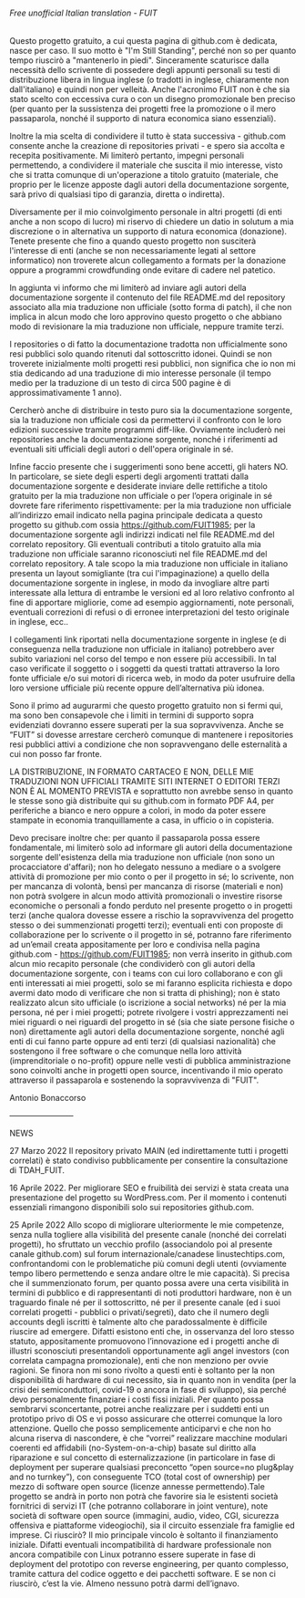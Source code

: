###### Free unofficial Italian translation - FUIT

Questo progetto gratuito, a cui questa pagina di github.com è dedicata, nasce per caso. Il suo motto è "I'm Still Standing", perché non so per quanto tempo riuscirò a "mantenerlo in piedi". Sinceramente scaturisce dalla necessità dello scrivente di possedere degli appunti personali su testi di distribuzione libera in lingua inglese (o tradotti in inglese, chiaramente non dall'italiano) e quindi non per velleità. Anche l'acronimo FUIT non è che sia stato scelto con eccessiva cura o con un disegno promozionale ben preciso (per quanto per la sussistenza dei progetti free la promozione o il mero passaparola, nonché il supporto di natura economica siano essenziali).

Inoltre la mia scelta di condividere il tutto è stata successiva - github.com consente anche la creazione di repositories privati - e spero sia accolta e recepita positivamente. Mi limiterò pertanto, impegni personali permettendo, a condividere il materiale che suscita il mio interesse, visto che si tratta comunque di un'operazione a titolo gratuito (materiale, che proprio per le licenze apposte dagli autori della documentazione sorgente, sarà privo di qualsiasi tipo di garanzia, diretta o indiretta).

Diversamente per il mio coinvolgimento personale in altri progetti (di enti anche a non scopo di lucro) mi riservo di chiedere un datio in solutum a mia discrezione o in alternativa un supporto di natura economica (donazione).
Tenete presente che fino a quando questo progetto non susciterà l'interesse di enti (anche se non necessariamente legati al settore informatico) non troverete alcun collegamento a formats per la donazione oppure a programmi crowdfunding onde evitare di cadere nel patetico.

In aggiunta vi informo che mi limiterò ad inviare agli autori della documentazione sorgente il contenuto del file README.md del repository associato alla mia traduzione non ufficiale (sotto forma di patch), il che non implica in alcun modo che loro approvino questo progetto o che abbiano modo di revisionare la mia traduzione non ufficiale, neppure tramite terzi.

I repositories o di fatto la documentazione tradotta non ufficialmente sono resi pubblici solo quando ritenuti dal sottoscritto idonei. Quindi se non troverete inizialmente molti progetti resi pubblici, non significa che io non mi stia dedicando ad una traduzione di mio interesse personale (il tempo medio per la traduzione di un testo di circa 500 pagine è di approssimativamente 1 anno).

Cercherò anche di distribuire in testo puro sia la documentazione sorgente, sia la traduzione non ufficiale così da permettervi il confronto con le loro edizioni successive tramite programmi diff-like. Ovviamente includerò nei repositories anche la documentazione sorgente, nonché i riferimenti ad eventuali siti ufficiali degli autori o dell'opera originale in sé.

Infine faccio presente che i suggerimenti sono bene accetti, gli haters NO. In particolare, se siete degli esperti degli argomenti trattati dalla documentazione sorgente e desiderate inviare delle rettifiche a titolo gratuito per la mia traduzione non ufficiale o per l’opera originale in sé dovrete fare riferimento rispettivamente: per la mia traduzione non ufficiale all’indirizzo email indicato nella pagina principale dedicata a questo progetto su github.com ossia https://github.com/FUIT1985; per la documentazione sorgente agli indirizzi indicati nel file README.md del correlato repository. Gli eventuali contributi a titolo gratuito alla mia traduzione non ufficiale saranno riconosciuti nel file README.md del correlato repository. A tale scopo la mia traduzione non ufficiale in italiano presenta un layout somigliante (tra cui l'impaginazione) a quello della documentazione sorgente in inglese, in modo da invogliare altre parti interessate alla lettura di entrambe le versioni ed al loro relativo confronto al fine di apportare migliorie, come ad esempio aggiornamenti, note personali, eventuali correzioni di refusi o di erronee interpretazioni del testo originale in inglese, ecc..

I collegamenti link riportati nella documentazione sorgente in inglese (e di conseguenza nella traduzione non ufficiale in italiano) potrebbero aver subito variazioni nel corso del tempo e non essere più accessibili. In tal caso verificate il soggetto o i soggetti da questi trattati attraverso la loro fonte ufficiale e/o sui motori di ricerca web, in modo da poter usufruire della loro versione ufficiale più recente oppure dell’alternativa più idonea.

Sono il primo ad augurarmi che questo progetto gratuito non si fermi qui, ma sono ben consapevole che i limiti in termini di supporto sopra evidenziati dovranno essere superati per la sua sopravvivenza. Anche se “FUIT” si dovesse arrestare cercherò comunque di mantenere i repositories resi pubblici attivi a condizione che non sopravvengano delle esternalità a cui non posso far fronte.

LA DISTRIBUZIONE, IN FORMATO CARTACEO E NON, DELLE MIE TRADUZIONI NON UFFICIALI TRAMITE SITI INTERNET O EDITORI TERZI NON È AL MOMENTO PREVISTA e soprattutto non avrebbe senso in quanto le stesse sono già distribuite qui su github.com in formato PDF A4, per periferiche a bianco e nero oppure a colori, in modo da poter essere stampate in economia tranquillamente a casa, in ufficio o in copisteria.

Devo precisare inoltre che: per quanto il passaparola possa essere fondamentale, mi limiterò solo ad informare gli autori della documentazione sorgente dell'esistenza della mia traduzione non ufficiale (non sono un procacciatore d'affari); non ho delegato nessuno a mediare o a svolgere attività di promozione per mio conto o per il progetto in sé; lo scrivente, non per mancanza di volontà, bensì per mancanza di risorse (materiali e non) non potrà svolgere in alcun modo attività promozionali o investire risorse economiche o personali a fondo perduto nel presente progetto o in progetti terzi (anche qualora dovesse essere a rischio la sopravvivenza del progetto stesso o dei summenzionati progetti terzi); eventuali enti con proposte di collaborazione per lo scrivente o il progetto in sé, potranno fare riferimento ad un’email creata appositamente per loro e condivisa nella pagina github.com - https://github.com/FUIT1985; non verrà inserito in github.com alcun mio recapito personale (che condividerò con gli autori della documentazione sorgente, con i teams con cui loro collaborano e con gli enti interessati ai miei progetti, solo se mi faranno esplicita richiesta e dopo avermi dato modo di verificare che non si tratta di phishing); non è stato realizzato alcun sito ufficiale (o iscrizione a social networks) né per la mia persona, né per i miei progetti; potrete rivolgere i vostri apprezzamenti nei miei riguardi o nei riguardi del progetto in sé (sia che siate persone fisiche o non) direttamente agli autori della documentazione sorgente, nonché agli enti di cui fanno parte oppure ad enti terzi (di qualsiasi nazionalità) che sostengono il free software o che comunque nella loro attività (imprenditoriale o no-profit) oppure nelle vesti di pubblica amministrazione sono coinvolti anche in progetti open source, incentivando il mio operato attraverso il passaparola e sostenendo la sopravvivenza di "FUIT".

Antonio Bonaccorso


————————

NEWS

27 Marzo 2022 Il repository privato MAIN (ed indirettamente tutti i progetti correlati) è stato condiviso pubblicamente per consentire la consultazione di TDAH_FUIT.

16 Aprile 2022. Per migliorare SEO e fruibilità dei servizi è stata creata una presentazione del progetto su WordPress.com. Per il momento i contenuti essenziali rimangono disponibili solo sui repositories github.com.

25 Aprile 2022 Allo scopo di migliorare ulteriormente le mie competenze, senza nulla togliere alla visibilità del presente canale (nonché dei correlati progetti), ho sfruttato un vecchio profilo (associandolo poi al presente canale github.com) sul forum internazionale/canadese linustechtips.com, confrontandomi con le problematiche più comuni degli utenti (ovviamente tempo libero permettendo e senza andare oltre le mie capacità). Si precisa che il summenzionato forum, per quanto possa avere una certa visibilità in termini di pubblico e di rappresentanti di noti produttori hardware, non è un traguardo finale né per il sottoscritto, né per il presente canale (ed i suoi correlati progetti - pubblici o privati/segreti), dato che il numero degli accounts degli iscritti è talmente alto che paradossalmente è difficile riuscire ad emergere. Difatti esistono enti che, in osservanza del loro stesso statuto, appositamente promuovono l’innovazione ed i progetti anche di illustri sconosciuti presentandoli opportunamente agli angel investors (con correlata campagna promozionale), enti che non menziono per ovvie ragioni. Se finora non mi sono rivolto a questi enti è soltanto per la non disponibilità di hardware di cui necessito, sia in quanto non in vendita (per la crisi dei semiconduttori, covid-19 o ancora in fase di sviluppo), sia perché devo personalmente finanziare i costi fissi iniziali. Per quanto possa sembrarvi sconcertante, potrei anche realizzare per i suddetti enti un prototipo privo di OS e vi posso assicurare che otterrei comunque la loro attenzione. Quello che posso semplicemente anticiparvi e che non ho alcuna riserva di nascondere, è che “vorrei” realizzare macchine modulari coerenti ed affidabili (no-System-on-a-chip) basate sul diritto alla riparazione e sul concetto di esternalizzazione (in particolare in fase di deployment per superare qualsiasi preconcetto “open source=no plug&play and no turnkey”), con conseguente TCO (total cost of ownership) per mezzo di software open source (licenze annesse permettendo).Tale progetto se andrà in porto non potrà che favorire sia le esistenti società fornitrici di servizi IT (che potranno collaborare in joint venture), note società di software open source (immagini, audio, video, CGI, sicurezza offensiva e piattaforme videogiochi), sia il circuito essenziale fra famiglie ed imprese. Ci riuscirò? Il mio principale vincolo è soltanto il finanziamento iniziale. Difatti eventuali incompatibilità di hardware professionale non ancora compatibile con Linux potranno essere superate in fase di deployment del prototipo con reverse engineering, per quanto complesso, tramite cattura del codice oggetto e dei pacchetti software. E se non ci riuscirò, c’est la vie. Almeno nessuno potrà darmi dell’ignavo.     
